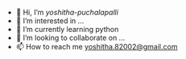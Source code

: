 - 👋 Hi, I’m *yoshitha-puchalapalli*
- 👀 I’m interested in ...
- 🌱 I’m currently learning python
- 💞️ I’m looking to collaborate on ...
- 📫 How to reach me yoshitha.82002@gmail.com

<!---
yoshitha-puchalapalli/yoshitha-puchalapalli is a ✨ special ✨ repository because its `README.md` (this file) appears on your GitHub profile.
You can click the Preview link to take a look at your changes.
--->
